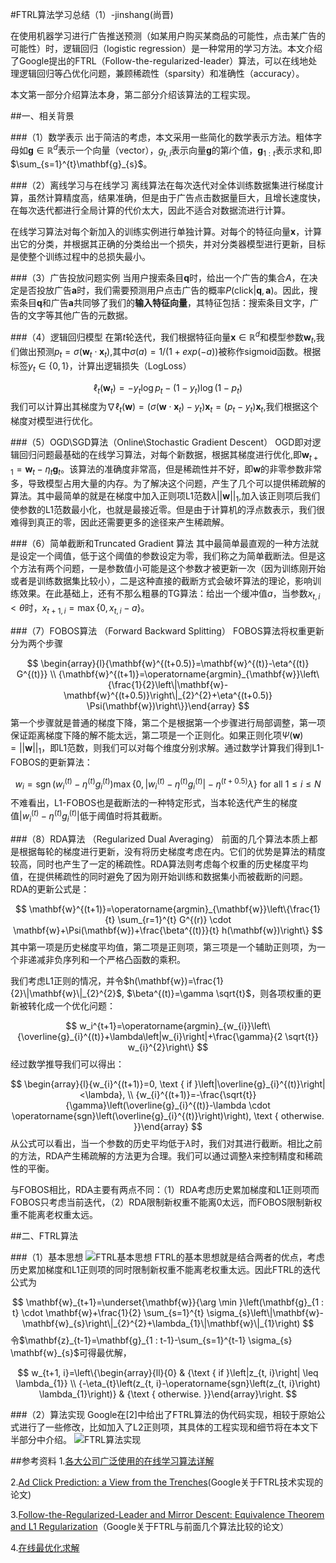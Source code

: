 #FTRL算法学习总结（1）-jinshang(尚晋)

在使用机器学习进行广告推送预测（如某用户购买某商品的可能性，点击某广告的可能性）时，逻辑回归（logistic regression）是一种常用的学习方法。本文介绍了Google提出的FTRL（Follow-the-regularized-leader）算法，可以在线地处理逻辑回归等凸优化问题，兼顾稀疏性（sparsity）和准确性（accuracy）。

本文第一部分介绍算法本身，第二部分介绍该算法的工程实现。

##一、相关背景

###（1）数学表示
出于简洁的考虑，本文采用一些简化的数学表示方法。粗体字母如$\mathbf{g}\in\mathbb{R}^d$表示一个向量（vector），$g_{t,i}$表示向量$\mathbf{g}$的第$i$个值，$\mathbf{g}_{1:t}$表示求和,即$\sum_{s=1}^{t}\mathbf{g}_{s}$。

###（2）离线学习与在线学习
离线算法在每次迭代对全体训练数据集进行梯度计算，虽然计算精度高，结果准确，但是由于广告点击数据量巨大，且增长速度快，在每次迭代都进行全局计算的代价太大，因此不适合对数据流进行计算。

在线学习算法对每个新加入的训练实例进行单独计算。对每个的特征向量$\mathbf{x}$，计算出它的分类，并根据其正确的分类给出一个损失，并对分类器模型进行更新，目标是使整个训练过程中的总损失最小。

###（3）广告投放问题实例
当用户搜索条目$\mathbf{q}$时，给出一个广告的集合$A$，在决定是否投放广告$\mathbf{a}$时，我们需要预测用户点击广告的概率$P(\text{click}|\mathbf{q},\mathbf{a})$。因此，搜索条目$\mathbf{q}$和广告$\mathbf{a}$共同够了我们的**输入特征向量**，其特征包括：搜索条目文字，广告的文字等其他广告的元数据。

###（4）逻辑回归模型
在第$t$轮迭代，我们根据特征向量$\mathbf{x}\in\mathbb{R}^d$和模型参数$\mathbf{w}_t$,我们做出预测$p_t=\sigma(\mathbf{w}_t\cdot\mathbf{x}_t)$,其中$\sigma(a) = 1/(1+exp(-a))$被称作sigmoid函数。根据标签$y_t\in\{0,1\}$，计算出逻辑损失（LogLoss）

$$
\ell_{t}\left(\mathbf{w}_{t}\right)=-y_{t} \log p_{t}-\left(1-y_{t}\right) \log \left(1-p_{t}\right)
$$
我们可以计算出其梯度为$\nabla \ell_{t}(\mathbf{w})=\left(\sigma\left(\mathbf{w} \cdot \mathbf{x}_{t}\right)-y_{t}\right) \mathbf{x}_{t}=\left(p_{t}-y_{t}\right) \mathbf{x}_{t}$,我们根据这个梯度对模型进行优化。

###（5）OGD\SGD算法（Online\Stochastic Gradient Descent）
OGD即对逻辑回归问题最基础的在线学习算法，对每个新数据，根据其梯度进行优化,即$\mathbf{w}_{t+1}=\mathbf{w}_{t}-\eta_{t} \mathbf{g}_{t}$。该算法的准确度非常高，但是稀疏性并不好，即$\mathbf{w}$的非零参数非常多，导致模型占用大量的内存。为了解决这个问题，产生了几个可以提供稀疏解的算法。其中最简单的就是在梯度中加入正则项L1范数$\lambda||\mathbf{w}||_1$,加入该正则项后我们使参数的L1范数最小化，也就是最接近零。但是由于计算机的浮点数表示，我们很难得到真正的零，因此还需要更多的途径来产生稀疏解。

###（6）简单截断和Truncated Gradient 算法
其中最简单最直观的一种方法就是设定一个阈值，低于这个阈值的参数设定为零，我们称之为简单截断法。但是这个方法有两个问题，一是参数值小可能是这个参数才被更新一次（因为训练刚开始或者是训练数据集比较小），二是这种直接的截断方式会破坏算法的理论，影响训练效果。在此基础上，还有不那么粗暴的TG算法：给出一个缓冲值$a$，当参数$x_{t,i}<\theta$时，$x_{t+1,i}=\max\{0,x_{t,i}-a\}$。

###（7）FOBOS算法 （Forward Backward Splitting）
FOBOS算法将权重更新分为两个步骤

$$
\begin{array}{l}{\mathbf{w}^{(t+0.5)}=\mathbf{w}^{(t)}-\eta^{(t)} G^{(t)}} \\ {\mathbf{w}^{(t+1)}=\operatorname{argmin}_{\mathbf{w}}\left\{\frac{1}{2}\left\|\mathbf{w}-\mathbf{w}^{(t+0.5)}\right\|_{2}^{2}+\eta^{(t+0.5)} \Psi(\mathbf{w})\right\}}\end{array}
$$
第一个步骤就是普通的梯度下降，第二个是根据第一个步骤进行局部调整，第一项保证距离梯度下降的解不能太远，第二项是一个正则化。如果正则化项$\Psi(\mathbf{w})=||\mathbf{w}||_1$，即L1范数，则我们可以对每个维度分别求解。通过数学计算我们得到L1-FOBOS的更新算法：

$$
w_{i}=\operatorname{sgn}\left(w_{i}^{(t)}-\eta^{(t)} g_{i}^{(t)}\right) \max \left\{0,\left|w_{i}^{(t)}-\eta^{(t)} g_{i}^{(t)}\right|-\eta^{(t+0.5)} \lambda\right\} \text { for all } 1 \leq i \leq N
$$
不难看出，L1-FOBOS也是截断法的一种特定形式，当本轮迭代产生的梯度值$\left|w_{i}^{(t)}-\eta^{(t)} g_{i}^{(t)}\right|$低于阈值时将其截断。

###（8）RDA算法 （Regularized Dual Averaging）
前面的几个算法本质上都是根据每轮的梯度进行更新，没有将历史梯度考虑在内。它们的优势是算法的精度较高，同时也产生了一定的稀疏性。RDA算法则考虑每个权重的历史梯度平均值，在提供稀疏性的同时避免了因为刚开始训练和数据集小而被截断的问题。RDA的更新公式是：

$$
\mathbf{w}^{(t+1)}=\operatorname{argmin}_{\mathbf{w}}\left\{\frac{1}{t} \sum_{r=1}^{t} G^{(r)} \cdot \mathbf{w}+\Psi(\mathbf{w})+\frac{\beta^{(t)}}{t} h(\mathbf{w})\right\}
$$
其中第一项是历史梯度平均值，第二项是正则项，第三项是一个辅助正则项，为一个非递减非负序列和一个严格凸函数的乘积。

我们考虑L1正则的情况，并令$h(\mathbf{w})=\frac{1}{2}\|\mathbf{w}\|_{2}^{2}$, $\beta^{(t)}=\gamma \sqrt{t}$，则各项权重的更新被转化成一个优化问题：

$$
w_i^{t+1}=\operatorname{argmin}_{w_{i}}\left\{\overline{g}_{i}^{(t)}+\lambda\left|w_{i}\right|+\frac{\gamma}{2 \sqrt{t}} w_{i}^{2}\right\}
$$
经过数学推导我们可以得出：

$$
\begin{array}{l}{w_{i}^{(t+1)}=0, \text { if }\left|\overline{g}_{i}^{(t)}\right|<\lambda}, \\ {w_{i}^{(t+1)}=-\frac{\sqrt{t}}{\gamma}\left(\overline{g}_{i}^{(t)}-\lambda \cdot \operatorname{sgn}\left(\overline{g}_{i}^{(t)}\right)\right), \text { otherwise. }}\end{array}
$$
从公式可以看出，当一个参数的历史平均低于$\lambda$时，我们对其进行截断。相比之前的方法，RDA产生稀疏解的方法更为合理。我们可以通过调整$\lambda$来控制精度和稀疏性的平衡。

与FOBOS相比，RDA主要有两点不同：（1）RDA考虑历史累加梯度和L1正则项而FOBOS只考虑当前迭代，（2）RDA限制新权重不能离0太远，而FOBOS限制新权重不能离老权重太远。

##二、FTRL算法

###（1）基本思想
![FTRL基本思想](https://images0.cnblogs.com/i/417893/201406/262038582382250.png)
FTRL的基本思想就是结合两者的优点，考虑历史累加梯度和L1正则项的同时限制新权重不能离老权重太远。因此FTRL的迭代公式为

$$
\mathbf{w}_{t+1}=\underset{\mathbf{w}}{\arg \min }\left(\mathbf{g}_{1 : t} \cdot \mathbf{w}+\frac{1}{2} \sum_{s=1}^{t} \sigma_{s}\left\|\mathbf{w}-\mathbf{w}_{s}\right\|_{2}^{2}+\lambda_{1}\|\mathbf{w}\|_{1}\right)
$$
令$\mathbf{z}_{t-1}=\mathbf{g}_{1 : t-1}-\sum_{s=1}^{t-1} \sigma_{s} \mathbf{w}_{s}$可得最优解，

$$
w_{t+1, i}=\left\{\begin{array}{ll}{0} & {\text { if }\left|z_{t, i}\right| \leq \lambda_{1}} \\ {-\eta_{t}\left(z_{t, i}-\operatorname{sgn}\left(z_{t, i}\right) \lambda_{1}\right)} & {\text { otherwise. }}\end{array}\right.
$$


###（2）算法实现
Google在[2]中给出了FTRL算法的伪代码实现，相较于原始公式进行了一些修改，比如加入了L2正则项，其具体的工程实现和细节将在本文下半部分中介绍。
![FTRL算法实现](https://images0.cnblogs.com/i/417893/201406/262049050552702.jpg)

##参考资料
1.[各大公司广泛使用的在线学习算法详解](https://www.cnblogs.com/EE-NovRain/p/3810737.html)

2.[Ad Click Prediction: a View from the Trenches](https://static.googleusercontent.com/media/research.google.com/en//pubs/archive/41159.pdf)(Google关于FTRL技术实现的论文)

3.[Follow-the-Regularized-Leader and Mirror Descent: Equivalence Theorem and L1 Regularization](https://static.googleusercontent.com/media/research.google.com/en//pubs/archive/37013.pdf)（Google关于FTRL与前面几个算法比较的论文）

4.[在线最优化求解](https://github.com/wzhe06/Ad-papers/blob/master/Optimization%20Method/%E5%9C%A8%E7%BA%BF%E6%9C%80%E4%BC%98%E5%8C%96%E6%B1%82%E8%A7%A3%28Online%20Optimization%29-%E5%86%AF%E6%89%AC.pdf)

